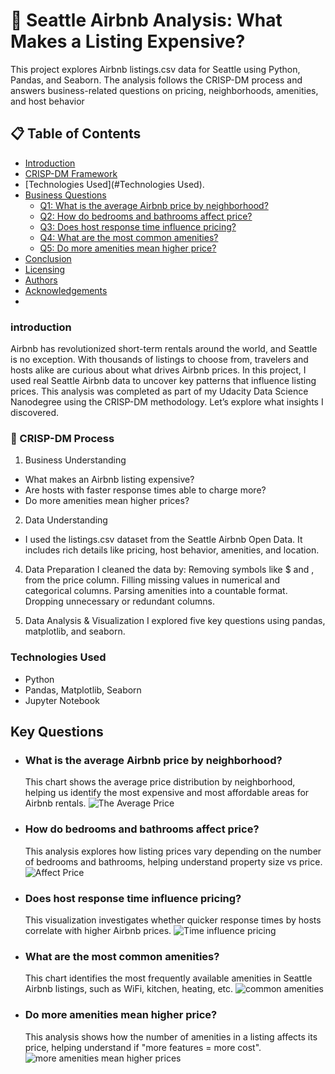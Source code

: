 # 🏡 Seattle Airbnb Analysis: What Makes a Listing Expensive?
This project explores Airbnb listings.csv data for Seattle using Python, Pandas, and Seaborn. The analysis follows the CRISP-DM process and answers business-related questions on pricing, neighborhoods, amenities, and host behavior

## 📋 Table of Contents
- [Introduction](#introduction)
- [CRISP-DM Framework](#crisp-dm-framework)
- [Technologies Used](#Technologies Used).
- [Business Questions](#business-questions)
  - [Q1: What is the average Airbnb price by neighborhood?](#q1-what-is-the-average-airbnb-price-by-neighborhood)
  - [Q2: How do bedrooms and bathrooms affect price?](#q2-how-do-bedrooms-and-bathrooms-affect-price)
  - [Q3: Does host response time influence pricing?](#q3-does-host-response-time-influence-pricing)
  - [Q4: What are the most common amenities?](#q4-what-are-the-most-common-amenities)
  - [Q5: Do more amenities mean higher price?](#q5-do-more-amenities-mean-higher-price)
- [Conclusion](#conclusion)
- [Licensing](#licensing)
- [Authors](#authors)
- [Acknowledgements](#acknowledgements)
- 
### introduction
Airbnb has revolutionized short-term rentals around the world, and Seattle is no exception. With thousands of listings to choose from, travelers and hosts alike are curious about what drives Airbnb prices. In this project, I used real Seattle Airbnb data to uncover key patterns that influence listing prices.
This analysis was completed as part of my Udacity Data Science Nanodegree using the CRISP-DM methodology. Let’s explore what insights I discovered.

### 🧭 CRISP-DM Process
1. Business Understanding
- What makes an Airbnb listing expensive?
- Are hosts with faster response times able to charge more?
- Do more amenities mean higher prices?

2. Data Understanding
- I used the listings.csv dataset from the Seattle Airbnb Open Data. It includes rich details like pricing, host behavior, amenities, and location.

4. Data Preparation
I cleaned the data by:
Removing symbols like $ and , from the price column.
Filling missing values in numerical and categorical columns.
Parsing amenities into a countable format.
Dropping unnecessary or redundant columns.

5. Data Analysis & Visualization
I explored five key questions using pandas, matplotlib, and seaborn.

### Technologies Used
- Python
- Pandas, Matplotlib, Seaborn
- Jupyter Notebook

## Key Questions
- ### What is the average Airbnb price by neighborhood?
  This chart shows the average price distribution by neighborhood, helping us identify the most expensive and most affordable areas for Airbnb rentals.
  ![The Average Price](Image/Question-1.png)
- ### How do bedrooms and bathrooms affect price?
  This analysis explores how listing prices vary depending on the number of bedrooms and bathrooms, helping understand property size vs price.
  ![Affect Price](Image/Question-2.jfif)
- ### Does host response time influence pricing?
  This visualization investigates whether quicker response times by hosts correlate with higher Airbnb prices.
  ![Time influence pricing](Image/Question-3.jfif)
- ### What are the most common amenities?
  This chart identifies the most frequently available amenities in Seattle Airbnb listings, such as WiFi, kitchen, heating, etc.
  ![common amenities](Image/Question-4.jfif)
- ### Do more amenities mean higher price?
  This analysis shows how the number of amenities in a listing affects its price, helping understand if "more features = more cost".
 ![more amenities mean higher prices](Image/Question-5.jfif)


